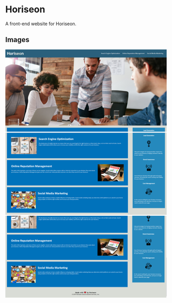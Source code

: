 # Horiseon

A front-end website for Horiseon.

## Images

![Image1](assets\images\Screenshot%202020-11-06%20165340.png)
![Image2](assets\images\Screenshot%202020-11-06%20165408.png)
![Image3](assets\images\Screenshot%202020-11-06%20165430.png)